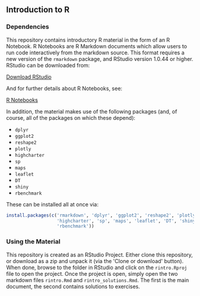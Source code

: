 ## Introduction to R

### Dependencies

This repository contains introductory R material in the form of an R Notebook.
R Notebooks are R Markdown documents which allow users to run code interactively
from the markdown source.  This format requires a new version of the `rmarkdown`
package, and RStudio version 1.0.44 or higher.  RStudio can be downloaded from:

[Download RStudio](https://www.rstudio.com/products/rstudio/download3/)

And for further details about R Notebooks, see:

[R Notebooks](http://rmarkdown.rstudio.com/r_notebooks.html)

In addition, the material makes use of the following packages (and, of course,
all of the packages on which these depend):

* `dplyr`
* `ggplot2`
* `reshape2`
* `plotly`
* `highcharter`
* `sp`
* `maps`
* `leaflet`
* `DT`
* `shiny`
* `rbenchmark`

These can be installed all at once via:

```r
install.packages(c('rmarkdown', 'dplyr', 'ggplot2', 'reshape2', 'plotly',
                   'highcharter', 'sp', 'maps', 'leaflet', 'DT', 'shiny',
                   'rbenchmark'))
```

### Using the Material

This repository is created as an RStudio Project.  Either clone this repository,
or download as a zip and unpack it (via the 'Clone or download' button).  When
done, browse to the folder in RStudio and click on the `rintro.Rproj` file to
open the project.  Once the project is open, simply open the two markdown files
`rintro.Rmd` and `rintro_solutions.Rmd`.  The first is the main document, the
second contains solutions to exercises.
